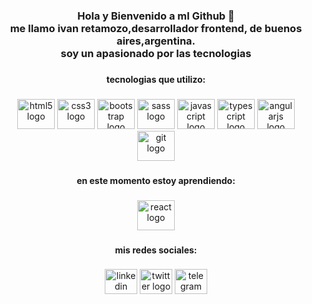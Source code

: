 <h3 align="center">Hola y Bienvenido  a mI Github 👋<br>me llamo ivan retamozo,desarrollador frontend, de buenos aires,argentina.<br>soy un apasionado por las tecnologias</h3>

###

<h4 align="center">tecnologias que utilizo:</h4>

###

<div align="center">
  <img src="https://cdn.jsdelivr.net/gh/devicons/devicon/icons/html5/html5-original.svg" height="48" width="60" alt="html5 logo"  />
  <img src="https://cdn.jsdelivr.net/gh/devicons/devicon/icons/css3/css3-original.svg" height="48" width="60" alt="css3 logo"  />
  <img src="https://cdn.jsdelivr.net/gh/devicons/devicon/icons/bootstrap/bootstrap-original.svg" height="48" width="60" alt="bootstrap logo"  />
  <img src="https://cdn.jsdelivr.net/gh/devicons/devicon/icons/sass/sass-original.svg" height="48" width="60" alt="sass logo"  />
  <img src="https://cdn.jsdelivr.net/gh/devicons/devicon/icons/javascript/javascript-original.svg" height="48" width="60" alt="javascript logo"  />
  <img src="https://cdn.jsdelivr.net/gh/devicons/devicon/icons/typescript/typescript-original.svg" height="48" width="60" alt="typescript logo"  />
  <img src="https://cdn.jsdelivr.net/gh/devicons/devicon/icons/angularjs/angularjs-original.svg" height="48" width="60" alt="angularjs logo"  />
  <img src="https://cdn.jsdelivr.net/gh/devicons/devicon/icons/git/git-original.svg" height="48" width="60" alt="git logo"  />
</div>

###

<h4 align="center">en este momento estoy aprendiendo:</h4>

###

<div align="center">
  <img src="https://cdn.jsdelivr.net/gh/devicons/devicon/icons/react/react-original.svg" height="48" width="60" alt="react logo"  />
</div>

###

<h4 align="center">mis redes sociales:</h4>

###

<div align="center">
  <img src="https://raw.githubusercontent.com/maurodesouza/profile-readme-generator/master/src/assets/icons/social/linkedin/default.svg" width="52" height="40" alt="linkedin logo"  />
  <img src="https://raw.githubusercontent.com/maurodesouza/profile-readme-generator/master/src/assets/icons/social/twitter/default.svg" width="52" height="40" alt="twitter logo"  />
  <img src="https://raw.githubusercontent.com/maurodesouza/profile-readme-generator/master/src/assets/icons/social/telegram/default.svg" width="52" height="40" alt="telegram logo"  />
</div>

###
